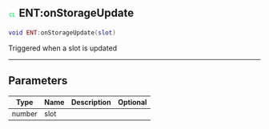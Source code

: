 ## ![client](.gitbook/assets/client.png) ENT:onStorageUpdate


```lua
void ENT:onStorageUpdate(slot)
```

Triggered when a slot is updated


------
## Parameters

| Type   | Name | Description              | Optional |
| ------ | ---- | ------------------------ | -------: |
| number | slot |  |  |


